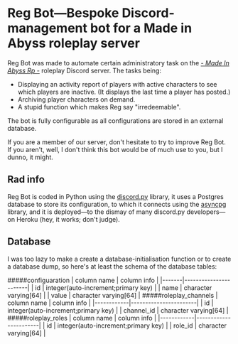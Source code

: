 # Reg Bot—Bespoke Discord-management bot for a Made in Abyss roleplay server

Reg Bot was made to automate certain administratory  task on the [_- Made In Abyss Rp -_](https://www.reddit.com/r/MadeInAbyss/comments/8wiinr/join_the_made_in_abyss_roleplay_discord/) roleplay Discord server. The tasks being:

* Displaying an activity report of players with active characters to see which players are inactive. (It displays the last time a player has posted.)
* Archiving player characters on demand.
* A stupid function which makes Reg say "irredeemable".

The bot is fully configurable as all configurations are stored in an external database.

If you are a member of our server, don't hesitate to try to improve Reg Bot. If you aren't, well, I don't think this bot would be of much use to you, but I dunno, it might.

## Rad info

Reg Bot is coded in Python using the [discord.py](https://github.com/Rapptz/discord.py) library, it uses a Postgres database to store its configuration, to which it connects using the [asyncpg](https://github.com/MagicStack/asyncpg) library, and it is deployed—to the dismay of many discord.py developers—on Heroku (hey, it works; don't judge).

## Database

I was too lazy to make a create a database-initialisation function or to create a database dump, so here's at least the schema of the database tables:

#####configuaration
| column name | column info |
|-------|-----------------------|
| id    |  integer(auto-increment;primary key) |
| name  | character varying[64] |
| value | character varying[64] |
#####roleplay_channels
| column name | column info |
|------------|-----------------------|
| id    |  integer(auto-increment;primary key) |
| channel_id | character varying[64] |
#####roleplay_roles
| column name | column info |
|------------|-----------------------|
| id    |  integer(auto-increment;primary key) |
| role_id | character varying[64] |